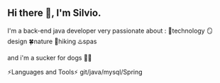 ## Hi there 👋, I'm Silvio. 



I'm a back-end java developer
very passionate about : 
👾technology
🪞design
🍀nature
🥾hiking
♨️spas


and i'm a sucker for dogs 🐶🐾


⚡Languages and Tools⚡ git/java/mysql/Spring


